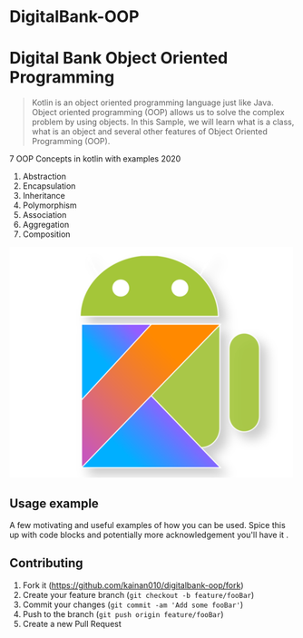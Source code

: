 # DigitalBank-OOP

# Digital Bank Object Oriented Programming
> Kotlin is an object oriented programming language just like Java. Object oriented programming (OOP) allows us to solve the complex problem by using objects. In this Sample, we will learn what is a class, what is an object and several other features of Object Oriented Programming (OOP).


7 OOP Concepts in kotlin with examples 2020

1. Abstraction
2. Encapsulation
3. Inheritance
4. Polymorphism
5. Association
6. Aggregation
7. Composition

![](header.png)


## Usage example

A few motivating and useful examples of how you can be used. Spice this up with code blocks and potentially more acknowledgement you'll have it .


## Contributing

1. Fork it (<https://github.com/kainan010/digitalbank-oop/fork>)
2. Create your feature branch (`git checkout -b feature/fooBar`)
3. Commit your changes (`git commit -am 'Add some fooBar'`)
4. Push to the branch (`git push origin feature/fooBar`)
5. Create a new Pull Request
